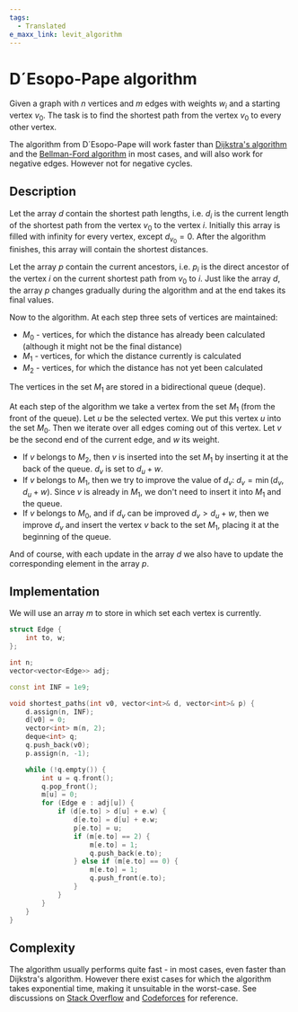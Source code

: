 ```yaml
---
tags:
  - Translated
e_maxx_link: levit_algorithm
---
```


# D´Esopo-Pape algorithm

Given a graph with $n$ vertices and $m$ edges with weights $w_i$ and a starting vertex $v_0$.
The task is to find the shortest path from the vertex $v_0$ to every other vertex.

The algorithm from D´Esopo-Pape will work faster than [Dijkstra's algorithm](dijkstra.md) and the [Bellman-Ford algorithm](bellman_ford.md) in most cases, and will also work for negative edges.
However not for negative cycles.

## Description

Let the array $d$ contain the shortest path lengths, i.e. $d_i$ is the current length of the shortest path from the vertex $v_0$ to the vertex $i$.
Initially this array is filled with infinity for every vertex, except $d_{v_0} = 0$.
After the algorithm finishes, this array will contain the shortest distances.

Let the array $p$ contain the current ancestors, i.e. $p_i$ is the direct ancestor of the vertex $i$ on the current shortest path from $v_0$ to $i$.
Just like the array $d$, the array $p$ changes gradually during the algorithm and at the end takes its final values.

Now to the algorithm.
At each step three sets of vertices are maintained:

- $M_0$ - vertices, for which the distance has already been calculated (although it might not be the final distance)
- $M_1$ - vertices, for which the distance currently is calculated
- $M_2$ - vertices, for which the distance has not yet been calculated

The vertices in the set $M_1$ are stored in a bidirectional queue (deque).

At each step of the algorithm we take a vertex from the set $M_1$ (from the front of the queue).
Let $u$ be the selected vertex.
We put this vertex $u$ into the set $M_0$.
Then we iterate over all edges coming out of this vertex.
Let $v$ be the second end of the current edge, and $w$ its weight.

- If $v$ belongs to $M_2$, then $v$ is inserted into the set $M_1$ by inserting it at the back of the queue.
$d_v$ is set to $d_u + w$.
- If $v$ belongs to $M_1$, then we try to improve the value of $d_v$: $d_v = \min(d_v, d_u + w)$.
Since $v$ is already in $M_1$, we don't need to insert it into $M_1$ and the queue.
- If $v$ belongs to $M_0$, and if $d_v$ can be improved $d_v > d_u + w$, then we improve $d_v$ and insert the vertex $v$ back to the set $M_1$, placing it at the beginning of the queue.

And of course, with each update in the array $d$ we also have to update the corresponding element in the array $p$.

## Implementation

We will use an array $m$ to store in which set each vertex is currently.

```{.cpp file=desopo_pape}
struct Edge {
    int to, w;
};

int n;
vector<vector<Edge>> adj;

const int INF = 1e9;

void shortest_paths(int v0, vector<int>& d, vector<int>& p) {
    d.assign(n, INF);
    d[v0] = 0;
    vector<int> m(n, 2);
    deque<int> q;
    q.push_back(v0);
    p.assign(n, -1);

    while (!q.empty()) {
        int u = q.front();
        q.pop_front();
        m[u] = 0;
        for (Edge e : adj[u]) {
            if (d[e.to] > d[u] + e.w) {
                d[e.to] = d[u] + e.w;
                p[e.to] = u;
                if (m[e.to] == 2) {
                    m[e.to] = 1;
                    q.push_back(e.to);
                } else if (m[e.to] == 0) {
                    m[e.to] = 1;
                    q.push_front(e.to);
                }
            }
        }
    }
}
```

## Complexity

The algorithm usually performs quite fast - in most cases, even faster than Dijkstra's algorithm.
However there exist cases for which the algorithm takes exponential time, making it unsuitable in the worst-case. See discussions on [Stack Overflow](https://stackoverflow.com/a/67642821) and [Codeforces](https://codeforces.com/blog/entry/3793) for reference.
